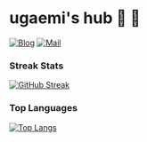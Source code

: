 # ugaemi's hub 🐜 🐝

[![Blog](http://img.shields.io/badge/Blog-blue?style=flat&logo=Gatsby&link=https://ugaemi.com)](https://ugaemi.com)
[![Mail](http://img.shields.io/badge/Mail-important?style=flat&logo=Gmail&link=mailto:u.gaemi@gmail.com)](mailto:u.gaemi@gmail.com)

### Streak Stats
[![GitHub Streak](https://github-readme-streak-stats.herokuapp.com/?user=ugaemi&theme=dark)](https://github.com/ugaemi)

### Top Languages
[![Top Langs](https://github-readme-stats.vercel.app/api/top-langs/?username=ugaemi)](https://github.com/anuraghazra/github-readme-stats)
